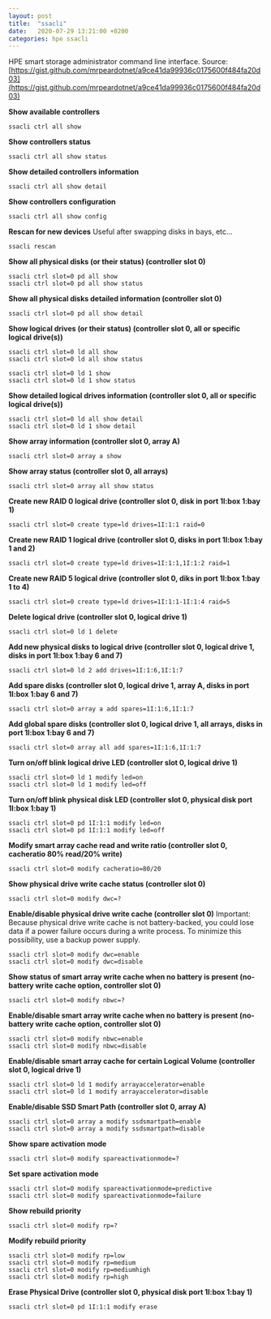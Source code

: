 ```yaml
---
layout: post
title:  "ssacli"
date:   2020-07-29 13:21:00 +0200
categories: hpe ssacli
---
```

HPE smart storage administrator command line interface.
Source: [https://gist.github.com/mrpeardotnet/a9ce41da99936c0175600f484fa20d03](https://gist.github.com/mrpeardotnet/a9ce41da99936c0175600f484fa20d03)

**Show available controllers**

	ssacli ctrl all show

**Show controllers status**

	ssacli ctrl all show status

**Show detailed controllers information**

	ssacli ctrl all show detail

**Show controllers configuration**

	ssacli ctrl all show config

**Rescan for new devices**
Useful after swapping disks in bays, etc...
	
	ssacli rescan

**Show all physical disks (or their status) (controller slot 0)**

	ssacli ctrl slot=0 pd all show
	ssacli ctrl slot=0 pd all show status

**Show all physical disks detailed information (controller slot 0)**
	
	ssacli ctrl slot=0 pd all show detail

**Show logical drives (or their status) (controller slot 0, all or specific logical drive(s))**

	ssacli ctrl slot=0 ld all show
	ssacli ctrl slot=0 ld all show status
	
	ssacli ctrl slot=0 ld 1 show
	ssacli ctrl slot=0 ld 1 show status

**Show detailed logical drives information (controller slot 0, all or specific logical drive(s))**

	ssacli ctrl slot=0 ld all show detail
	ssacli ctrl slot=0 ld 1 show detail

**Show array information (controller slot 0, array A)**	

	ssacli ctrl slot=0 array a show

**Show array status (controller slot 0, all arrays)**	

	ssacli ctrl slot=0 array all show status

**Create new RAID 0 logical drive (controller slot 0, disk in port 1I:box 1:bay 1)**

	ssacli ctrl slot=0 create type=ld drives=1I:1:1 raid=0

**Create new RAID 1 logical drive (controller slot 0, disks in port 1I:box 1:bay 1 and 2)**
	
	ssacli ctrl slot=0 create type=ld drives=1I:1:1,1I:1:2 raid=1

**Create new RAID 5 logical drive  (controller slot 0, diks in port 1I:box 1:bay 1 to 4)**

	ssacli ctrl slot=0 create type=ld drives=1I:1:1-1I:1:4 raid=5

**Delete logical drive (controller slot 0, logical drive 1)**

	ssacli ctrl slot=0 ld 1 delete

**Add new physical disks to logical drive (controller slot 0, logical drive 1, disks in port 1I:box 1:bay 6 and 7)**

	ssacli ctrl slot=0 ld 2 add drives=1I:1:6,1I:1:7

**Add spare disks (controller slot 0, logical drive 1, array A, disks in port 1I:box 1:bay 6 and 7)**

	ssacli ctrl slot=0 array a add spares=1I:1:6,1I:1:7

**Add global spare disks (controller slot 0, logical drive 1, all arrays, disks in port 1I:box 1:bay 6 and 7)**

	ssacli ctrl slot=0 array all add spares=1I:1:6,1I:1:7

**Turn on/off blink logical drive LED (controller slot 0, logical drive 1)**

	ssacli ctrl slot=0 ld 1 modify led=on
	ssacli ctrl slot=0 ld 1 modify led=off

**Turn on/off blink physical disk LED (controller slot 0, physical disk port 1I:box 1:bay 1)**  
	
	ssacli ctrl slot=0 pd 1I:1:1 modify led=on
	ssacli ctrl slot=0 pd 1I:1:1 modify led=off

**Modify smart array cache read and write ratio (controller slot 0, cacheratio 80% read/20% write)**  

	ssacli ctrl slot=0 modify cacheratio=80/20

**Show physical drive write cache status (controller slot 0)** 

	ssacli ctrl slot=0 modify dwc=?

**Enable/disable physical drive write cache (controller slot 0)** 
Important: Because physical drive write cache is not battery-backed, you could lose data if a power failure occurs during a write process. To minimize this possibility, use a backup power supply.

	ssacli ctrl slot=0 modify dwc=enable
	ssacli ctrl slot=0 modify dwc=disable

**Show status of smart array write cache when no battery is present (no-battery write cache option, controller slot 0)**

	ssacli ctrl slot=0 modify nbwc=?

**Enable/disable smart array write cache when no battery is present (no-battery write cache option, controller slot 0)**

	ssacli ctrl slot=0 modify nbwc=enable
	ssacli ctrl slot=0 modify nbwc=disable

**Enable/disable smart array cache for certain Logical Volume (controller slot 0, logical drive 1)**
	
	ssacli ctrl slot=0 ld 1 modify arrayaccelerator=enable
	ssacli ctrl slot=0 ld 1 modify arrayaccelerator=disable

**Enable/disable SSD Smart Path (controller slot 0, array A)**
	
	ssacli ctrl slot=0 array a modify ssdsmartpath=enable
	ssacli ctrl slot=0 array a modify ssdsmartpath=disable

**Show spare activation mode**

	ssacli ctrl slot=0 modify spareactivationmode=?

**Set spare activation mode**

	ssacli ctrl slot=0 modify spareactivationmode=predictive
	ssacli ctrl slot=0 modify spareactivationmode=failure

**Show rebuild priority**
	
	ssacli ctrl slot=0 modify rp=?
	
**Modify rebuild priority**

	ssacli ctrl slot=0 modify rp=low
	ssacli ctrl slot=0 modify rp=medium
	ssacli ctrl slot=0 modify rp=mediumhigh
	ssacli ctrl slot=0 modify rp=high

**Erase Physical Drive (controller slot 0, physical disk port 1I:box 1:bay 1)**  

	ssacli ctrl slot=0 pd 1I:1:1 modify erase